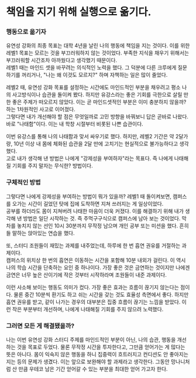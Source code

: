 # 책임을 지기 위해 실행으로 옮기다.

### 행동으로 옮기자
유연성 강화의 최종 목표는 대학 4년을 날린 나의 행동에 책임을 지는 것이다. 이를 위한 레벨1 목표는 모르는 것을 부끄러워하지 않는 것이었다. 부족한 지식을 채우기 위해서는 부끄러워할 시간조차 아까웠다고 생각했기 때문이다.   
레벨1 때는 마인드 셋을 바꾸려는 의식적인 노력을 했다. 그 덕분에 다른 크루에게 질문하기를 꺼리거나, "나는 왜 이것도 모르지?" 하며 자책하는 일은 많이 줄었다.   

레벨2 때, 유연성 강화 목표를 설정하는 시간에도 마인드적인 부분을 채우려고 평소 나의 사고방식이나 습관을 돌이켜 봤다. 하지만 유강스라는 좋은 기회를 극한으로 살릴 만한 좋은 주제가 떠오르지 않았다. 이는 곧 마인드셋적인 부분은 이미 충분하지 않을까? 하는 1차원적인 사고로 이어졌다.  
그렇다면 내가 개선해야 할 점은 무엇일까로 고민 방향을 바꿔보니 답은 곧바로 나왔다. 바로 "나태함"이다. 이는 내 학창 시절부터 비롯된 나쁜 습관이다.   

이번 유강스를 통해 나의 나태함과 맞서 싸우기로 했다. 하지만, 레벨2 기간은 약 2달가량, 10년 이상 내 몸에 체화된 습관을 2달 만에 고치기는 현실적으로 불가능하다고 생각했다.  
고로 내가 생각해 낸 방법은 나에게 "강제성을 부여하자"라는 목표다. 즉 나에게 나태해질 기회를 주지 말자는 무식한? 방법이다.  

### 구체적인 방법

그렇다면 나에게 강제성을 부여하는 방법이 뭐가 있을까? 레벨1 때 돌이켜보면, 캠퍼스를 오가는 시간이 길었던 탓에 집에 도착하면 지쳐 쓰러지는 게 일상이었다.  
공부를 하더라도 몸이 지쳐버려 나태한 마음이 더욱 커졌다. 이를 해결하기 위해 내가 생각해 낸 방법은 일단 시작하는 것. 즉 주먹구구식으로 캠퍼스에 남아 보는 것이었다. 막차를 놓치지 않는 선인 10시 30분까지 무작정 남으며 개인 공부 또는 미션을 했다. 흔히들 말하는 앉아있는 연습을 했다.  

또, 스터디 조원들이 재밌는 과제를 내주었는데, 하루에 한 번 흡연 권유를 거절하는 과제이다.  
캠퍼스의 위치상 한 번의 흡연은 이동하는 시간을 포함해 10분 내외가 걸린다. 이 역시 나의 학습 시간을 단축하는 요인 중 하나이다. 가장 좋은 것은 금연하는 것이지만 나에겐 금연은 너무 높은 산이기에 작은 것부터 시작하라며 조원들이 내준 과제이다.  

이런 사소해 보이는 행동도 의미가 컸다. 가장 좋은 효과는 흐름이 끊기지 않는다는 점이다. 물론 중간 10분씩 환기도 하고 쉬는 시간을 갖는 것도 효율성 측면에서 좋다. 하지만 흡연 권유를 받고, 같이 나가는 경우의 대부분은 집중 흐름이 끊기는 느낌을 받았다. 이런 작은 부분부터 개선하며, 나에게 나태해질 기회를 주지 않으려 노력했다.  

### 그러면 모든 게 해결됐을까?
나는 이번 유연성 강화 스터디 주제를 마인드적인 부분이 아닌, 나의 습관, 행동을 개선하는 것을 목표로 두었다.
물론 무작정 시간을 투자한다고, 그만큼 얻어가는 게 많다는 뜻은 아니다. 몸이 익숙지 않은 행동을 하니 집중력이 흐트러지고 컨디션도 안 좋아지는 지는 등의 문제가 생겼다.
이는 앞으로 보완해야 할 과제라고 생각한다. 그동안 망나니처럼 산 만큼 우테코 남은 기간 얻어갈 수 있는 부분을 최대한 얻어 가고자 한다.




